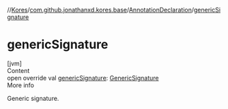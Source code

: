 //[Kores](../../index.md)/[com.github.jonathanxd.kores.base](../index.md)/[AnnotationDeclaration](index.md)/[genericSignature](generic-signature.md)



# genericSignature  
[jvm]  
Content  
open override val [genericSignature](generic-signature.md): [GenericSignature](../../com.github.jonathanxd.kores.generic/-generic-signature/index.md)  
More info  


Generic signature.

  



